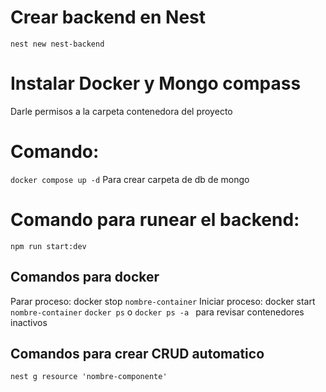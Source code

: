 # Crear backend en Nest

`nest new nest-backend`

# Instalar Docker y Mongo compass

Darle permisos a la carpeta contenedora del proyecto

# Comando:

`docker compose up -d`
Para crear carpeta de db de mongo

# Comando para runear el backend:

`npm run start:dev`

## Comandos para docker

Parar proceso: docker stop `nombre-container`
Iniciar proceso: docker start `nombre-container`
`docker ps`
o
`docker ps -a `
para revisar contenedores inactivos

## Comandos para crear CRUD automatico

`nest g resource 'nombre-componente'`
